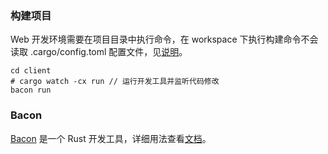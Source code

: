 ### 构建项目

Web 开发环境需要在项目目录中执行命令，在 workspace 下执行构建命令不会读取
.cargo/config.toml 配置文件，见[说明](https://doc.rust-lang.org/cargo/reference/config.html)。
```shell
cd client
# cargo watch -cx run // 运行开发工具并监听代码修改
bacon run
```

### Bacon 
[Bacon](https://dystroy.org/bacon/config/#job-properties) 是一个 Rust 开发工具，详细用法查看[文档](https://dystroy.org/bacon/config/#job-properties)。

